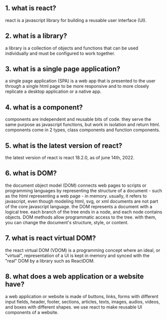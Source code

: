 ## 1. what is react?
react is a javascript library for building a reusable user interface (UI).
## 2. what is a library?
a library is a collection of objects and functions that can be used individually and must be configured to work together.

## 3. what is a single page application?
a single page application (SPA) is a web app that is presented to the user through a single html page to be more responsive and to more closely replicate a desktop application or a native app.

## 4. what is a component?
components are independent and reusable bits of code. they serve the same purpose as javascript functions, but work in isolation and return html. components come in 2 types, class components and function components.

## 5. what is the latest version of react?
the latest version of react is react 18.2.0, as of june 14th, 2022.

## 6. what is DOM?
the document object model (DOM) connects web pages to scripts or programming languages by representing the structure of a document - such as the html representing a web page - in memory. usually, it refers to javascript, even though modeling html, svg, or xml documents are not part of the core javascript language.
the DOM represents a document with a logical tree. each branch of the tree ends in a node, and each node contains objects. DOM methods allow programmatic access to the tree. with them, you can change the document's structure, style, or content.

## 7. what is react virtual DOM?
the react virtual DOM (VDOM) is a programming concept where an ideal, or "virtual", representation of a UI is kept in memory and synced with the "real" DOM by a library such as ReactDOM.

## 8. what does a web application or a website have?
a web application or website is made of buttons, links, forms with different input fields, header, footer, sections, articles, texts, images, audios, videos, and boxes with different shapes. we use react to make reusable UI components of a website.